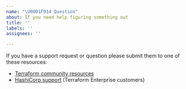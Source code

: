 ```yaml
---
name: "\U0001F914 Question"
about: If you need help figuring something out
title: ''
labels: ''
assignees: ''

---
```


If you have a support request or question please submit them to one of these resources:

* [Terraform community resources](https://www.terraform.io/docs/extend/community/index.html)
* [HashiCorp support](https://support.hashicorp.com) (Terraform Enterprise customers)
